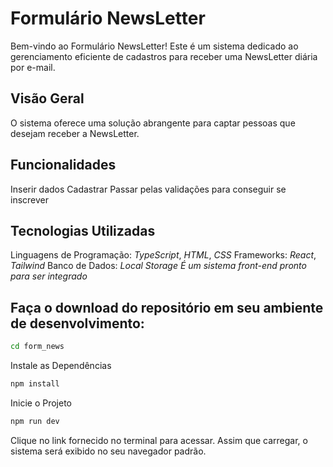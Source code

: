 # Formulário NewsLetter

Bem-vindo ao Formulário NewsLetter! Este é um sistema dedicado ao gerenciamento eficiente de cadastros para receber uma NewsLetter diária por e-mail.

## Visão Geral

O sistema oferece uma solução abrangente para captar pessoas que desejam receber a NewsLetter.

## Funcionalidades

Inserir dados
Cadastrar
Passar pelas validações para conseguir se inscrever

## Tecnologias Utilizadas

Linguagens de Programação: _TypeScript_, _HTML_, _CSS_
Frameworks: _React_, _Tailwind_
Banco de Dados: _Local Storage_
_É um sistema front-end pronto para ser integrado_

## Faça o download do repositório em seu ambiente de desenvolvimento:

```bash
cd form_news
```

Instale as Dependências

```bash
npm install
```

Inicie o Projeto

```bash
npm run dev
```

Clique no link fornecido no terminal para acessar. Assim que carregar, o sistema será exibido no seu navegador padrão.
